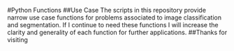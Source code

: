 #Python Functions
##Use Case 
The scripts in this repository provide narrow use case functions for problems associated to image classification and segmentation. If I continue to need these functions I will increase the clarity and generality of each function for further applications.
##Thanks for visiting
